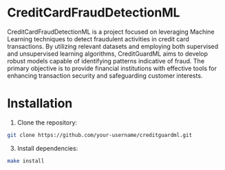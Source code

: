 # CreditCardFraudDetectionML
CreditCardFraudDetectionML is a project focused on leveraging Machine Learning techniques to detect fraudulent activities in credit card transactions. By utilizing relevant datasets and employing both supervised and unsupervised learning algorithms, CreditGuardML aims to develop robust models capable of identifying patterns indicative of fraud. The primary objective is to provide financial institutions with effective tools for enhancing transaction security and safeguarding customer interests.

# Installation

1. Clone the repository:
```bash
git clone https://github.com/your-username/creditguardml.git
```
3. Install dependencies:
```bash
make install
```
